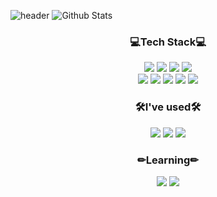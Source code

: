![header](https://capsule-render.vercel.app/api?type=waving&color=auto&height=300&section=header&text=Oh%20YoonJeong&fontSize=80)
![Github Stats](https://github-readme-stats.vercel.app/api?username=yoonjeongoh&show_icons=true)

<h3 align="center">💻Tech Stack💻</h3>
<div align="center">
 
<img src="https://img.shields.io/badge/Java-007396?style=for-the-badge&logo=Java&logoColor=white">
<img src="https://img.shields.io/badge/Spring%20Boot-6DB33F?style=for-the-badge&logo=SpringBoot&logoColor=white">
<img src="https://img.shields.io/badge/JPA(hibernate)-59666C?style=for-the-badge&logo=hibernate&logoColor=white">
<img src="https://img.shields.io/badge/MySQL-4479A1?style=for-the-badge&logo=MySQL&logoColor=white"> 
<br> 
<img src="https://img.shields.io/badge/HTML5-E34F26?style=for-the-badge&logo=HTML5&logoColor=white">
<img src="https://img.shields.io/badge/CSS3-1572B6?style=for-the-badge&logo=CSS3&logoColor=white">
<img src="https://img.shields.io/badge/JavaScript-F7DF1E?style=for-the-badge&logo=JavaScript&logoColor=white">
<img src="https://img.shields.io/badge/jQuery-0769AD?style=for-the-badge&logo=jQuery&logoColor=white">
 <img src="https://img.shields.io/badge/Bootstrap-7952B3?style=for-the-badge&logo=Bootstrap&logoColor=white">

  <h3>🛠I've used🛠</h3>
  <img src="https://img.shields.io/badge/GitHub-181717?style=for-the-badge&logo=GitHub&logoColor=white">
  <img src="https://img.shields.io/badge/Postman-FF6C37?style=for-the-badge&logo=Postman&logoColor=white">
  <img src="https://img.shields.io/badge/Notion-000000?style=for-the-badge&logo=Notion&logoColor=white">
 
 <h3>✏Learning✏</h3>
  <img src="https://img.shields.io/badge/AWS-232F3E?style=for-the-badge&logo=AmazonAWS&logoColor=white">
  <img src="https://img.shields.io/badge/Ubuntu-E95420?style=for-the-badge&logo=Ubuntu&logoColor=white">
</div>
